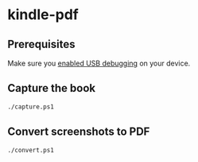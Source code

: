 # kindle-pdf

## Prerequisites

Make sure you [enabled USB debugging](https://developer.android.com/studio/debug/dev-options#enable) on your device.  

## Capture the book

```sh
./capture.ps1
```

## Convert screenshots to PDF

```sh
./convert.ps1
```
